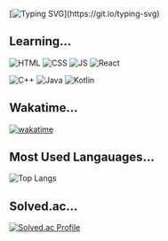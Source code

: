 
[![Typing SVG](https://readme-typing-svg.demolab.com?font=Black+Han+Sans&size=80&pause=999&color=3B85F7&center=true&vCenter=true&repeat=false&random=false&width=600&height=150&lines=Hello+World!)](https://git.io/typing-svg)

## Learning...
![HTML](https://img.shields.io/badge/HTML5-E34F26?style=for-the-badge&logo=html5&logoColor=white)
![CSS](https://img.shields.io/badge/CSS-239120?&style=for-the-badge&logo=css3&logoColor=white)
![JS](https://img.shields.io/badge/JavaScript-F7DF1E?style=for-the-badge&logo=JavaScript&logoColor=white)
![React](https://img.shields.io/badge/React-20232A?style=for-the-badge&logo=react&logoColor=61DAFB)

![C++](https://img.shields.io/badge/C%2B%2B-00599C?style=for-the-badge&logo=c%2B%2B&logoColor=white)
![Java](https://img.shields.io/badge/Java-ED8B00?style=for-the-badge&logo=openjdk&logoColor=white)
![Kotlin](https://img.shields.io/badge/Kotlin-0095D5?&style=for-the-badge&logo=kotlin&logoColor=white)

## Wakatime...
 <!--START_SECTION:waka-->
[![wakatime](https://wakatime.com/badge/user/e8136b2d-915e-4640-a259-f1b1116f7e3d.svg)](https://wakatime.com/@e8136b2d-915e-4640-a259-f1b1116f7e3d)
<!--END_SECTION:waka-->


## Most Used Langauages...
![Top Langs](https://github-readme-stats.vercel.app/api/top-langs/?username=abyss-s&layout=compact&theme=dracula)


## Solved.ac...
[![Solved.ac Profile](http://mazassumnida.wtf/api/generate_badge?boj=abyss)](https://solved.ac/abyss)

<!--
참고: https://hulrud.tistory.com/3#article-3--readme-widgets
-->
